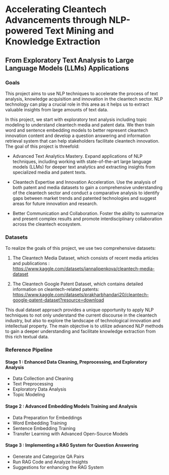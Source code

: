 # Accelerating Cleantech Advancements through NLP-powered Text Mining and Knowledge Extraction
## From Exploratory Text Analysis to Large Language Models (LLMs) Applications

### Goals
This project aims to use NLP techniques to accelerate the process of text analysis, 
knowledge acquisition and innovation in the cleantech sector. NLP technology can play a crucial role in 
this area as it helps us to extract valuable insights from large amounts of text data. 

In this project, we start with exploratory text analysis including topic modeling to understand cleantech 
media and patent data. We then train word and sentence embedding models to better represent 
cleantech innovation content and develop a question answering and information retrieval system that 
can help stakeholders facilitate cleantech innovation. The goal of this project is threefold:  

- Advanced Text Analytics Mastery.
Expand applications of NLP techniques, including working with 
state-of-the-art large language models (LLMs) for deeper text analytics and extracting insights from 
specialized media and patent texts.

- Cleantech Expertise and Innovation Acceleration.
Use the analysis of both patent and media 
datasets to gain a comprehensive understanding of the cleantech sector and conduct a comparative 
analysis to identify gaps between market trends and patented technologies and suggest areas for future 
innovation and research.  

- Better Communication and Collaboration. Foster the ability to summarize and present complex 
results and promote interdisciplinary collaboration across the cleantech ecosystem. 

### Datasets
To realize the goals of this project, we use two comprehensive datasets: 
1) The Cleantech Media Dataset, which consists of recent media articles and publications : https://www.kaggle.com/datasets/jannalipenkova/cleantech-media-dataset 

2) The Cleantech Google Patent Dataset, which contains detailed information on cleantech-related patents: https://www.kaggle.com/datasets/prakharbhandari20/cleantech-google-patent-dataset?resource=download

This dual dataset approach provides a unique opportunity to apply NLP techniques to not only understand the current discourse in 
the cleantech industry, but also to explore the landscape of technological innovation and intellectual 
property. The main objective is to utilize advanced NLP methods to gain a deeper understanding and 
facilitate knowledge extraction from this rich textual data.

### Reference Pipeline

#### Stage 1 : Enhanced Data Cleaning, Preprocessing, and Exploratory Analysis  
- Data Collection and Cleaning
- Text Preprocessing
- Exploratory Data Analysis
- Topic Modeling

#### Stage 2 : Advanced Embedding Models Training and Analysis 
- Data Preparation for Embeddings
- Word Embedding Training
- Sentence Embedding Training
- Transfer Learning with Advanced Open-Source Models

#### Stage 3 : Implementing a RAG System for Question Answering
- Generate and Categorize QA Pairs
- Run RAG Code and Analyze Insights
- Suggestions for enhancing the RAG System
